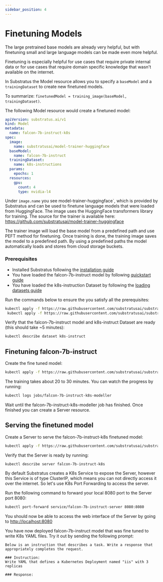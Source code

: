 ```yaml
---
sidebar_position: 4
---
```


# Finetuning Models

<!-- THE MARKDOWN (.md) FILE IS GENERATED FROM THE NOTEBOOK (.ipynb) FILE -->
The large pretrained base models are already very helpful, but
with finetuning small and large language models can be made even more helpful.

Finetuning is especially helpful for use cases that require private internal
data or for use cases that require domain specific knowledge that wasn't
available on the internet.

In Substratus the Model resource allows you to specify a `baseModel` and
a `trainingDataset` to create new finetuned models.

To summarize: 
`finetunedModel = training_image(baseModel, trainingDataset)`. 


The following Model resource would create a finetuned model:
```yaml
apiVersion: substratus.ai/v1
kind: Model
metadata:
  name: falcon-7b-instruct-k8s
spec:
  image:
    name: substratusai/model-trainer-huggingface
  baseModel:
    name: falcon-7b-instruct
  trainingDataset:
    name: k8s-instructions
  params:
    epochs: 1
  resources:
    gpu:
      count: 4
      type: nvidia-l4
```

Under `image.name` you see model-trainer-huggingface`, which is provided
by Substratus  and can be used to finetune language models that were loaded from HuggingFace.
The image uses the HuggingFace transformers library for training.
The source for the trainer is available here:
https://github.com/substratusai/model-trainer-huggingface

The trainer image will load the base model from a predefined path and use PEFT method for finetuning. Once training is done, the training image saves the model to a predefined path.
By using a predefined paths the model automatically loads and stores from cloud storage buckets.


### Prerequisites
- Installed Substratus following the [installation guide](../installation/installation.md)
- You have loaded the falcon-7b-instruct model by following [quickstart guide](../quickstart.md)
- You have loaded the k8s-instruction Dataset by following the [loading datasets guide](./loading-datasets.md)

Run the commands below to ensure the you satisfy all the prerequisites:


```bash
kubectl apply -f https://raw.githubusercontent.com/substratusai/substratus/main/examples/falcon-7b-instruct/base-model.yaml
 kubectl apply -f https://raw.githubusercontent.com/substratusai/substratus/main/examples/datasets/k8s-instructions.yaml
```

Verify that the falcon-7b-instruct model and k8s-instruct Dataset are ready (this should take ~5 minutes):


```bash
kubectl describe dataset k8s-instruct
```

## Finetuning falcon-7b-instruct

Create the fine tuned model:


```bash
kubectl apply -f https://raw.githubusercontent.com/substratusai/substratus/main/examples/falcon-7b-instruct/finetuned-model.yaml
```

The training takes about 20 to 30 minutes. You can watch the progress by running:


```bash
kubectl logs jobs/falcon-7b-instruct-k8s-modeller
```

Wait until the falcon-7b-instruct-k8s-modeller job has finished. Once finished you can create
a Server resource.

## Serving the finetuned model

Create a Server to serve the falcon-7b-instruct-k8s finetuned model:


```bash
kubectl apply -f https://raw.githubusercontent.com/substratusai/substratus/main/examples/falcon-7b-instruct/finetuned-server.yaml
```

Verify that the Server is ready by running:


```bash
kubectl describe server falcon-7b-instruct-k8s
```

By default Substratus creates a K8s Service to expose the Server, however this Service is of type ClusterIP, which means you can not directly access it over the internet. So let's use K8s Port Forwarding to access the server.

Run the following command to forward your local 8080 port to the Server port 8080:


```bash
kubectl port-forward service/falcon-7b-instruct-server 8080:8080
```

You should now be able to access the web interface of the Server by going to
[http://localhost:8080](http://localhost:8080)

You have now deployed falcon-7b-instruct model that was fine tuned to write K8s YAML files. Try it out by sending the following prompt:
```
Below is an instruction that describes a task. Write a response that appropriately completes the request.

### Instruction:
Write YAML that defines a Kubernetes Deployment named "iis" with 3 replicas 

### Response:
```
